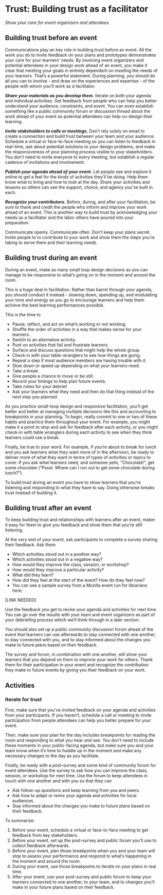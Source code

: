 # Trust: Building trust as a facilitator

*Show your care for event organizers and attendees.*

## Building trust before an event

Communications play an key role in building trust before an event. All the work you do to invite feedback on your plans and prototypes demonstrates your care for your learners’ needs. By involving event organizers and potential attendees in your design work ahead of an event, you make it clear that meeting your goals in entirely dependent on meeting the needs of your learners. That’s a powerful statement. During planning, you should do all you can to involve - and draw on the experiences and expertise - of the people with whom you’ll work as a facilitator.

***Share your materials as you develop them.*** Iterate on both your agenda and individual activities. Get feedback from people who can help you better understand your audience, constraints, and event. You can even establish something like a public community forum or discussion thread about the work ahead of your event so potential attendees can help co-design their learning.

***Invite stakeholders to calls or meetings.*** Don’t rely solely on email to create a connection and build trust between your team and your audience. Schedule a virtual or face-to-face meeting so you can listen to feedback in real-time, ask about potential solutions to your design problems, and make the responsiveness of your planning process visible to your stakeholders. You don’t need to invite everyone to every meeting, but establish a regular cadence of invitations and involvement.

***Publish your agenda ahead of your event.*** Let people see and explore it online to get a feel for the kinds of activities they’ll be doing. Help them know what to bring and how to look at the day. Share your activities and lessons so others can see the support, choice, and agency you’ve built in each.

***Recognize your contributors.*** Before, during, and after your facilitation, be sure to thank and credit the people who inform and improve your work ahead of an event. This is another way to build trust by acknowledging your needs as a facilitator and the labor others have poured into your preparation.

Communicate openly. Communicate often. Don’t keep your plans secret. Invite people to to contribute to your work and show them the steps you’re taking to serve them and their learning needs.

## Building trust during an event

During an event, make as many small loop design decisions as you can manage to be responsive to what’s going on in the moment and around the room. 

This is a huge deal in facilitation. Rather than barrel through your agenda, you should conduct it instead - slowing down, speeding up, and modulating your tone and energy as you go to encourage learners and help them achieve the best learning performances possible.

This is the time to

- Pause, reflect, and act on what’s working or not working.
- Shuffle the order of activities in a way that makes sense for your learners.
- Switch to an alternative activity.
- Punt on activities that fail and frustrate learners.
- Surface and discuss questions that might help the whole group.
- Check in with your table-wranglers to see how things are going.
- Repeat a step if most audience members are having trouble with it.
- Slow down or speed up depending on what your learners need.
- Take a break.
- Give people a chance to move or be still.
- Record your timings to help plan future events.
- Take notes for your debrief.
- Ask your learners what they need and then do that thing instead of the next step you planned.

As you practice small-loop design and responsive facilitation, you’ll get better and better at managing multiple decisions like this and accounting to breakpoints in your planning. To begin, really commit to one or two of these habits and practice them throughout your event. For example, you might make it a point to stop and ask for feedback after each activity, or you might check-in with table wranglers during each activity to see when they think learners could use a break.

Finally, be true to your word. For example, if you’re about to break for lunch and you ask learners what they want more of in the afternoon, be ready to deliver more of what they want in terms of types of activities or topics to cover. If you ask what learners need, and someone yells, “Chocolate!”, get some chocolate (“Pssst. Where can I run out to get some chocolate during lunch?”).

To build trust during an event you have to show learners that you’re listening and responding to what they have to say. Doing otherwise breaks trust instead of building it.

## Building trust after an event

To keep building trust and relationships with learners after an event, maker it easy for them to give you feedback and show them that you’re still listening.

At the very end of your event, ask participants to complete a survey sharing their feedback. Ask them

- Which activities stood out in a positive way?
- Which activities stood out in a negative way?
- How would they improve the class, session, or workshop?
- How would they improve a particular activity?
- What did they learn?
- How did they feel at the start of the event? How do they feel now?
- You can see a sample survey from a Mozilla event run for librarians here:

[LINK NEEDED]

Use the feedback you get to revise your agenda and activities for next time. You can go over the results with your team and event organizers as part of your debriefing process which we’ll think through in a later section.

You should also set up a public community discussion forum ahead of the event that learners can use afterwards to stay connected with one another, to stay connected with you, and to stay informed about the changes you make to future plans based on their feedback.

The survey and forum, in combination with one another, will show your learners that you depend on them to improve your work for others. Thank them for their participation in your event and recognize the contribution they make to future events by giving you their feedback on your work.

## Activities

### Iterate for trust

First, make sure that you’ve invited feedback on your agenda and activities from your participants. If you haven’t, schedule a call or meeting to invite participation from people attendees can help you better prepare for your event.

Then, make sure your plan for the day includes breakpoints for reading the room and responding to what you hear and see. You don’t need to include these moments in your public-facing agenda, but make sure you and your team know when it’s time to huddle up in the moment and make any necessary changes to the day as you facilitate.

Finally, be ready with a post-survey and some kind of community forum for event attendees. Use the survey to ask how you can improve the class, session, or workshop for next time. Use the forum to keep attendees in touch with one another and with you so that they can

- Ask follow-up questions and keep learning from you and peers.
- Ask how to adapt or remix your agenda and activities for local audiences.
- Stay informed about the changes you make to future plans based on their feedback.

To summarize:

1. Before your event, schedule a virtual or face-to-face meeting to get feedback from key stakeholders.
2. Before your event, set up the post-survey and public forum you’ll use to collect feedback afterwards.
3. Before your event, plan those breakpoints when you and your team will stop to assess your performance and respond to what’s happening in the moment and around the room.
4. During your event, use those breakpoints to iterate on your plans in real time.
5. After your event, use your post-survey and public forum to keep your learners connected to one another, to your team, and to changes you’ll make in your future plans based on their feedback.